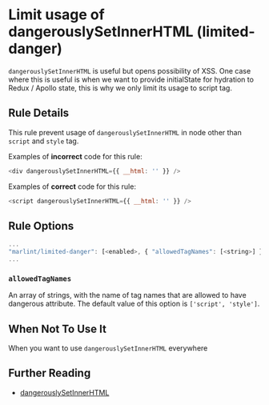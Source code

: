 # Limit usage of dangerouslySetInnerHTML (limited-danger)

`dangerouslySetInnerHTML` is useful but opens possibility of XSS. One case where
this is useful is when we want to provide initialState for hydration to Redux /
Apollo state, this is why we only limit its usage to script tag.

## Rule Details

This rule prevent usage of `dangerouslySetInnerHTML` in node other than `script`
and `style` tag.

Examples of **incorrect** code for this rule:

```js
<div dangerouslySetInnerHTML={{ __html: '' }} />
```

Examples of **correct** code for this rule:

```js
<script dangerouslySetInnerHTML={{ __html: '' }} />
```

## Rule Options

```js
...
"marlint/limited-danger": [<enabled>, { "allowedTagNames": [<string>] }]
...
```

### `allowedTagNames`

An array of strings, with the name of tag names that are allowed to have
dangerous attribute. The default value of this option is `['script', 'style']`.

## When Not To Use It

When you want to use `dangerouslySetInnerHTML` everywhere

## Further Reading

- [dangerouslySetInnerHTML](https://reactjs.org/docs/dom-elements.html#dangerouslysetinnerhtml)
